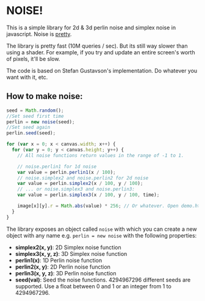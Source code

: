 # NOISE!

This is a simple library for 2d & 3d perlin noise and simplex noise in
javascript. Noise is
[pretty](https://josephg.com/perlin/3/).

The library is pretty fast (10M queries / sec). But its still way slower than
using a shader. For example, if you try and update an entire screen's worth of
pixels, it'll be slow. 

The code is based on Stefan Gustavson's implementation. Do whatever you want
with it, etc.

## How to make noise:

```javascript
seed = Math.random();
//Set seed first time
perlin = new noise(seed);
//Set seed again
perlin.seed(seed);

for (var x = 0; x < canvas.width; x++) {
  for (var y = 0; y < canvas.height; y++) {
    // All noise functions return values in the range of -1 to 1.

    // noise.perlin1 for 1d noise
    var value = perlin.perlin1(x / 100);
    // noise.simplex2 and noise.perlin2 for 2d noise
    var value = perlin.simplex2(x / 100, y / 100);
    // ... or noise.simplex3 and noise.perlin3:
    var value = perlin.simplex3(x / 100, y / 100, time);

    image[x][y].r = Math.abs(value) * 256; // Or whatever. Open demo.html to see it used with canvas.
  }
}
```

The library exposes an object called `noise` with which you can create a new object with any name e.g. `perlin = new noise` with the following properties:

- **simplex2(x, y)**: 2D Simplex noise function
- **simplex3(x, y, z)**: 3D Simplex noise function
- **perlin1(x)**: 1D Perlin noise function
- **perlin2(x, y)**: 2D Perlin noise function
- **perlin3(x, y, z)**: 3D Perlin noise function
- **seed(val)**: Seed the noise functions. 4294967296 different seeds are supported. Use a float between 0 and 1 or an integer from 1 to 4294967296. 

